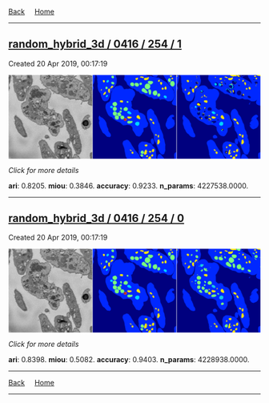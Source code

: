 
[Back](..)&nbsp;&nbsp;&nbsp;&nbsp;&nbsp;[Home](https://leapmanlab.github.io/snapshots)

---

<div class="summary"><a href="1"><h2>random_hybrid_3d / 0416 / 254 / 1</h2></a><p>Created 20 Apr 2019, 00:17:19
</p><a href="1"><img src="1/media/summary.png" align="center"></a><p>
<i>Click for more details</i>
</p></div>

**ari**: 0.8205. **miou**: 0.3846. **accuracy**: 0.9233. **n_params**: 4227538.0000. 

---

<div class="summary"><a href="0"><h2>random_hybrid_3d / 0416 / 254 / 0</h2></a><p>Created 20 Apr 2019, 00:17:19
</p><a href="0"><img src="0/media/summary.png" align="center"></a><p>
<i>Click for more details</i>
</p></div>

**ari**: 0.8398. **miou**: 0.5082. **accuracy**: 0.9403. **n_params**: 4228938.0000. 

---

[Back](..)&nbsp;&nbsp;&nbsp;&nbsp;&nbsp;[Home](https://leapmanlab.github.io/snapshots)

---